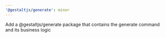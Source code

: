 ```yaml
---
'@gestaltjs/generate': minor
---
```


Add a @gestaltjs/generate package that contains the generate command and its business logic
